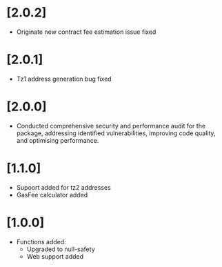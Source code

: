 # [2.0.2]
- Originate new contract fee estimation issue fixed

# [2.0.1]

- Tz1 address generation bug fixed
# [2.0.0]

- Conducted comprehensive security and performance audit for the package, addressing identified vulnerabilities, improving code quality, and optimising performance.

# [1.1.0]

- Supoort added for tz2 addresses
- GasFee calculator added


# [1.0.0]

* Functions added:
  * Upgraded to null-safety
  * Web support added
